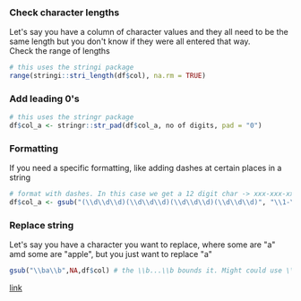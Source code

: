 ### Check character lengths
Let's say you have a column of character values and they all need to be the same length but you don't know if they were all entered that way.  
Check the range of lengths
```r
# this uses the stringi package
range(stringi::stri_length(df$col), na.rm = TRUE)
```
### Add leading 0's
```r
# this uses the stringr package
df$col_a <- stringr::str_pad(df$col_a, no of digits, pad = "0")
```

### Formatting
If you need a specific formatting, like adding dashes at certain places in a string
```r
# format with dashes. In this case we get a 12 digit char -> xxx-xxx-xxx-xxx
df$col_a <- gsub("(\\d\\d\\d)(\\d\\d\\d)(\\d\\d\\d)(\\d\\d\\d)", "\\1-\\2-\\3-\\4", df$col_a)
```
### Replace string
Let's say you have a character you want to replace, where some are "a" amd some are "apple", but you just want to replace "a"
```r
gsub("\\ba\\b",NA,df$col) # the \\b...\\b bounds it. Might could use \\<...\\> too
```
[link](http://stackoverflow.com/questions/6528258/complete-word-matching-using-grepl-in-r)
